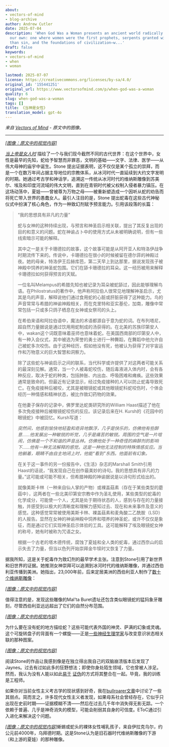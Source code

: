 ```yaml
---
about:
- vectors-of-mind
- blog-archive
author: Andrew Cutler
date: 2025-07-04
description: 'When God Was a Woman presents an ancient world radically different from
  our own: one where women were the first prophets, serpents granted wisdom rather
  than sin, and the foundations of civilization—w...'
draft: false
keywords:
- vectors-of-mind
- when
- woman

lastmod: 2025-07-07
license: https://creativecommons.org/licenses/by-sa/4.0/
original_id: '155441251'
original_url: https://www.vectorsofmind.com/p/when-god-was-a-woman
quality: 6
slug: when-god-was-a-woman
tags: []
title: 《当神是女性》
translation_model: gpt-4o
---
```


*来自 [Vectors of Mind](https://www.vectorsofmind.com/p/when-god-was-a-woman) - 原文中的图像。*

---

[*[图像：原文中的视觉内容]*](https://substackcdn.com/image/fetch/$s_!2YDI!,f_auto,q_auto:good,fl_progressive:steep/https%3A%2F%2Fsubstack-post-media.s3.amazonaws.com%2Fpublic%2Fimages%2Fcb2b472d-6bc0-465c-8218-ba68300b9621_669x1000.jpeg)

_[当上帝是女人时](https://en.wikipedia.org/wiki/When_God_Was_a_Woman)_ 描绘了一个与我们现今截然不同的古代世界：在这个世界中，女性是最早的先知，蛇给予智慧而非罪恶，文明的基础——文字、法律、医学——从伟大母神的庙宇中诞生。Stone 提出证据表明，这不仅仅是某个孤立的崇拜，而是一个在数万年间占据主导地位的宗教体系，从冰河时代一直延续到大约文字发明的时期。她通过考古学和神话学，追溯这一传统从冰河时代的维纳斯雕像到苏美尔、埃及和印度河流域的伟大文明，直到在青铜时代被父权制入侵者暴力镇压。在这场动荡中，夏娃——曾被尊为万物之母——被重新塑造成一个因听从蛇的劝告而将死亡带入世界的愚蠢女人。最引人注目的是，Stone 提出蛇毒在这些古代神秘仪式中扮演了核心角色，作为一种致幻剂赋予预言能力。引用该段落的长篇：

> “我的思想具有非凡的力量”
> 
> 蛇与女神的这种持续出现，与预言和神圣启示相关联，提出了其反复出现的目的和意义的问题。蛇在神谕占卜中的使用方式从未被明确说明，但有一些线索暗示可能的解释。
> 
> 其中之一是关于卡珊德拉的故事，这个故事可能是从阿开亚人和特洛伊战争时期流传下来的。传说中，卡珊德拉在很小的时候被留在德尔菲的神殿过夜。她的母亲，特洛伊王后赫库芭，第二天早上到达那里，据说发现孩子被神殿中饲养的神圣蛇包围。它们在舔卡珊德拉的耳朵。这一经历被用来解释卡珊德拉如何获得预言的天赋。
> 
> 一位名叫Melampus的希腊先知也被记录为耳朵被蛇舔过，因此能够理解鸟语。在Philostratus的著作中，他声称阿拉伯人很常见地理解神圣启示，尤其是鸟的声音，解释说他们通过食用蛇的心脏或肝脏获得了这种能力。鸟的声音常常与希腊的神谕神殿相关，而在克里特和亚实基伦，加南，雕像中常常包括一只或多只鸽子栖息在女神或女祭司的头上。
> 
> 在希伯来语和阿拉伯语中，魔法的术语都源自于意为蛇的词。在布列塔尼，超自然力量据说是通过饮用用蛇制成的汤获得的。在北美的苏族印第安人中，wakan这个词既意味着巫师也意味着蛇。在美国西南部的印第安人中，有一种入会仪式，其中被选为荣誉的勇士进行一种舞蹈，在舞蹈中他允许自己被蛇多次咬伤。由于这种经历，假如他没有死，他被认为获得了对宇宙运作和万物意义的巨大智慧和洞察力。
> 
> 除了这些蛇与神谕启示之间的联系，当代科学或许提供了对这两者可能关系的最深刻见解。通常，当一个人被毒蛇咬伤，随后毒液进入体内时，会有各种反应，取决于蛇的种类，包括肿胀、内出血、呼吸困难和瘫痪。这些效果通常是致命的。但最近有记录显示，经过免疫接种的人可以防止蛇毒导致死亡。在免疫接种后被咬，尤其是被眼镜蛇或其他眼镜蛇科蛇咬伤时，个体会经历一种情感和精神状态，被比作致幻药物的效果。
> 
> 在他妻子保存的记录中，佛罗里达蛇类研究所的William Haast描述了他在多次免疫接种后被眼镜蛇咬伤的反应。该记录后来在H. Kursh的《花园中的眼镜蛇》中被回忆。Kursh写道：
> 
> _突然间，他感到愉快地轻盈和奇异地飘浮，几乎是快乐的，仿佛他有些醉意……他发展出一种敏锐的听觉，几乎是痛苦的敏锐。周围的空气是一片喧闹，仿佛是一个不和谐的声音丛林。仿佛他处于一种奇怪的麻醉剂的影响下……他有一种无法解释的感觉。这是一种他无法控制的特殊情感反应。当他躺着，眼睛不由自主地闭上时，他能“看到”东西。他面前有幻象。_
> 
> 在关于这一事件的另一份报告中，《生活》杂志的Marshall Smith引用Haast的话说，“我发现自己在创作最美妙的诗句。我的思想具有非凡的力量。”这可能或可能不相关，但希腊神殿的神谕据说是以诗句形式给出的。
> 
> 就像美斯卡林（一种来自仙人掌的产物）或裸盖菇素（存在于某些类型的蘑菇中），这两者在一些北美印第安宗教中作为圣礼使用，某些类型的蛇毒的化学成分，可能使一个人，尤其是处于期待状态的人，感到与存在的力量接触，并感受到以极大的清晰度和理解力感知过去、现在和未来事件及意义的感觉。这种感觉常常被使用美斯卡林、裸盖菇素和麦角酸二乙酰胺（LSD）的人报告。显然在女神的神谕神殿中饲养和喂养的神圣蛇，或许不仅仅是象征，而是通过它们实现神圣启示体验的工具。这可能解释了埃及眼镜蛇女神的称号，她有时被称为咒语之女。
> 
> 根据一个古老的塔木德传统，腐蚀了夏娃和全人类的蛇毒，通过西奈山的启示失去了力量，但当以色列开始崇拜金牛犊时又恢复了力量。

据我所知，这是关于蛇毒作为致幻剂的最早学术主张。注意到Stone引用了新世界和旧世界的证据。她推测女神崇拜可以追溯到冰河时代的维纳斯雕像，并通过西伯利亚传播到美洲。她指出，23,000年前，后来定居美洲的西伯利亚人制作了[数十个维纳斯雕像](https://en.wikipedia.org/wiki/Venus_figurines_of_Mal%27ta)：

[*[图像：原文中的视觉内容]*](https://substackcdn.com/image/fetch/$s_!dW_f!,f_auto,q_auto:good,fl_progressive:steep/https%3A%2F%2Fsubstack-post-media.s3.amazonaws.com%2Fpublic%2Fimages%2F13111a36-5125-45e8-ab8a-3a1d90df2655_1920x1210.png)

值得注意的是，发现这些雕像的Mal’ta Buret遗址还包含类似眼镜蛇的猛犸象牙雕刻，尽管西伯利亚远远超出了它们的自然分布范围。

[*[图像：原文中的视觉内容]*](https://substackcdn.com/image/fetch/$s_!3kOy!,f_auto,q_auto:good,fl_progressive:steep/https%3A%2F%2Fsubstack-post-media.s3.amazonaws.com%2Fpublic%2Fimages%2F6d1b3c0d-de6b-4b64-99c1-a58b344d42e9_763x512.jpeg)

为什么要在没有蛇的地方描绘蛇？这些可能代表外国的神灵、萨满的幻象或灵魂。这个可旋转盘子的背面有一个螺旋——正是[一些神经生理学家](https://www.vectorsofmind.com/i/147415200/the-primordial-labyrinth)与改变意识状态相关联的那种图案。

[*[图像：原文中的视觉内容]*](https://substackcdn.com/image/fetch/$s_!RI-5!,f_auto,q_auto:good,fl_progressive:steep/https%3A%2F%2Fsubstack-post-media.s3.amazonaws.com%2Fpublic%2Fimages%2F1f098d2a-e85a-46e8-8e4e-8de5f781158f_800x600.jpeg)

阅读Stone的作品让我感到像是在独立得出我自己的双脑崩溃版本后发现了Jaynes。过去有过如此多的狂野想法；即使你身处陌生领域，它也曾被人涉足。然而，我认为没有人能以如此[易于](https://www.vectorsofmind.com/p/y-chromosome-bottleneck) [证伪](https://www.vectorsofmind.com/p/the-unreasonable-effectiveness-of)的方式将其整合在一起。毕竟，我的训练是工程师。

如果你对当前女性主义考古学的现状感到好奇，我在[bullroarer文章](https://www.vectorsofmind.com/i/145682170/myths-of-matriarchy-reconsidered-deborah-b-gewertz)中讨论了一些其弱点。简而言之，许多现代女性主义者发现，如果母系社会曾经存在，它似乎只出现在史前时期——证据模糊不清——然后在过去几千年中消失得无影无踪。一个依赖于普遍、几乎是神奇消失的模型，可能会削弱其自身的可信度。EToC通过引入进化来解决这个问题。

[*[图像：原文中的视觉内容]*](https://substackcdn.com/image/fetch/$s_!kmIs!,f_auto,q_auto:good,fl_progressive:steep/https%3A%2F%2Fsubstack-post-media.s3.amazonaws.com%2Fpublic%2Fimages%2Fd7b91a14-ce37-445b-8749-ecdf5f7f04b4_442x700.jpeg)蜥蜴或蛇头的裸体女性哺乳孩子，来自伊拉克乌尔，约公元前4000年，乌拜德时期。这是Stone认为是旧石器时代维纳斯雕像的下游（和上游的夏娃）的那种雕像。